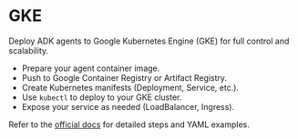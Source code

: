 # GKE

Deploy ADK agents to Google Kubernetes Engine (GKE) for full control and scalability.

- Prepare your agent container image.
- Push to Google Container Registry or Artifact Registry.
- Create Kubernetes manifests (Deployment, Service, etc.).
- Use `kubectl` to deploy to your GKE cluster.
- Expose your service as needed (LoadBalancer, Ingress).

Refer to the [official docs](https://google.github.io/adk-docs/deploy/gke/) for detailed steps and YAML examples. 